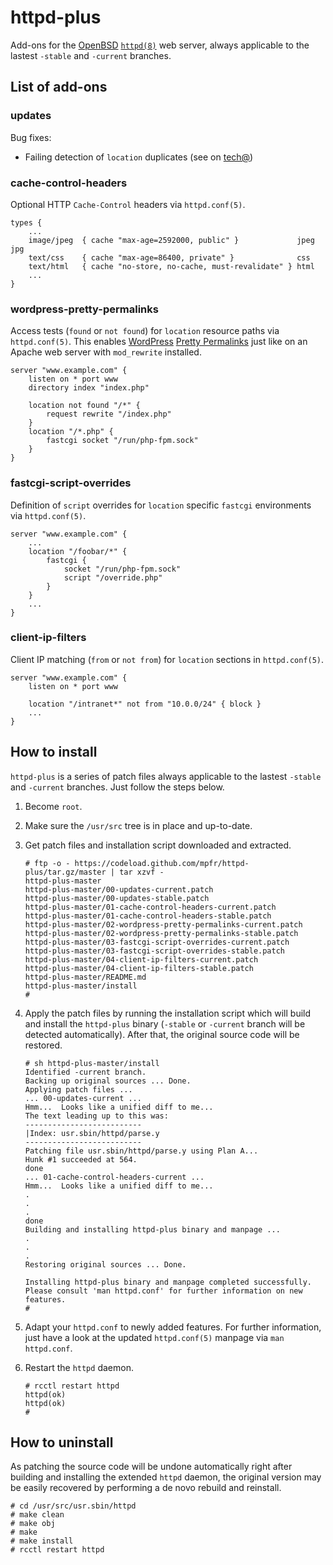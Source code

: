 # httpd-plus

Add-ons for the [OpenBSD](https://www.openbsd.org) [`httpd(8)`](http://man.openbsd.org/httpd) web server, always applicable to the lastest `-stable` and `-current` branches.

## List of add-ons

### updates

Bug fixes:
* Failing detection of `location` duplicates (see on [tech@](https://marc.info/?l=openbsd-tech&m=157313087000813))

### cache-control-headers

Optional HTTP `Cache-Control` headers via `httpd.conf(5)`.

```
types {
	...
	image/jpeg  { cache "max-age=2592000, public" }             jpeg jpg
	text/css    { cache "max-age=86400, private" }              css
	text/html   { cache "no-store, no-cache, must-revalidate" } html
	...
}
```

### wordpress-pretty-permalinks

Access tests (`found` or `not found`) for `location` resource paths via `httpd.conf(5)`. This enables [WordPress](https://wordpress.org) [Pretty Permalinks](https://wordpress.org/support/article/using-permalinks/) just like on an Apache web server with `mod_rewrite` installed.

```
server "www.example.com" {
	listen on * port www
	directory index "index.php"

	location not found "/*" {
		request rewrite "/index.php"
	}
	location "/*.php" {
		fastcgi socket "/run/php-fpm.sock"
	}
}
```

### fastcgi-script-overrides

Definition of `script` overrides for `location` specific `fastcgi` environments via `httpd.conf(5)`.

```
server "www.example.com" {
	...
	location "/foobar/*" {
		fastcgi {
			socket "/run/php-fpm.sock"
			script "/override.php"
		}
	}
	...
}
```

### client-ip-filters

Client IP matching (`from` or `not from`) for `location` sections in `httpd.conf(5)`.

```
server "www.example.com" {
	listen on * port www

	location "/intranet*" not from "10.0.0/24" { block }
	...
}
```

## How to install

`httpd-plus` is a series of patch files always applicable to the lastest `-stable` and `-current` branches. Just follow the steps below.

1. Become `root`.
1. Make sure the `/usr/src` tree is in place and up-to-date.
1. Get patch files and installation script downloaded and extracted.

	```
	# ftp -o - https://codeload.github.com/mpfr/httpd-plus/tar.gz/master | tar xzvf -
	httpd-plus-master
	httpd-plus-master/00-updates-current.patch
	httpd-plus-master/00-updates-stable.patch
	httpd-plus-master/01-cache-control-headers-current.patch
	httpd-plus-master/01-cache-control-headers-stable.patch
	httpd-plus-master/02-wordpress-pretty-permalinks-current.patch
	httpd-plus-master/02-wordpress-pretty-permalinks-stable.patch
	httpd-plus-master/03-fastcgi-script-overrides-current.patch
	httpd-plus-master/03-fastcgi-script-overrides-stable.patch
	httpd-plus-master/04-client-ip-filters-current.patch
	httpd-plus-master/04-client-ip-filters-stable.patch
	httpd-plus-master/README.md
	httpd-plus-master/install
	#
	```

1. Apply the patch files by running the installation script which will build and install the `httpd-plus` binary (`-stable` or `-current` branch will be detected automatically). After that, the original source code will be restored.

	```
	# sh httpd-plus-master/install
	Identified -current branch.
	Backing up original sources ... Done.
	Applying patch files ...
	... 00-updates-current ...
	Hmm...  Looks like a unified diff to me...
	The text leading up to this was:
	--------------------------
	|Index: usr.sbin/httpd/parse.y
	--------------------------
	Patching file usr.sbin/httpd/parse.y using Plan A...
	Hunk #1 succeeded at 564.
	done
	... 01-cache-control-headers-current ...
	Hmm...  Looks like a unified diff to me...
	.
	.
	.
	done
	Building and installing httpd-plus binary and manpage ...
	.
	.
	.
	Restoring original sources ... Done.

	Installing httpd-plus binary and manpage completed successfully.
	Please consult 'man httpd.conf' for further information on new features.
	#
	```

1. Adapt your `httpd.conf` to newly added features. For further information, just have a look at the updated `httpd.conf(5)` manpage via `man httpd.conf`.

1. Restart the `httpd` daemon.

	```
	# rcctl restart httpd
	httpd(ok)
	httpd(ok)
	#
	```

## How to uninstall

As patching the source code will be undone automatically right after building and installing the extended `httpd` daemon, the original version may be easily recovered by performing a de novo rebuild and reinstall.

```
# cd /usr/src/usr.sbin/httpd
# make clean
# make obj
# make
# make install
# rcctl restart httpd
```
